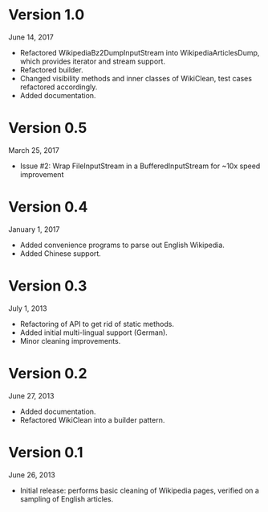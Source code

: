 Version 1.0
===========
June 14, 2017

+ Refactored WikipediaBz2DumpInputStream into WikipediaArticlesDump, which provides iterator and stream support.
+ Refactored builder.
+ Changed visibility methods and inner classes of WikiClean, test cases refactored accordingly.
+ Added documentation.

Version 0.5
===========
March 25, 2017

+ Issue #2: Wrap FileInputStream in a BufferedInputStream for ~10x speed improvement

Version 0.4
===========
January 1, 2017

+ Added convenience programs to parse out English Wikipedia.
+ Added Chinese support.

Version 0.3
===========
July 1, 2013

+ Refactoring of API to get rid of static methods.
+ Added initial multi-lingual support (German).
+ Minor cleaning improvements.

Version 0.2
===========
June 27, 2013

+ Added documentation.
+ Refactored WikiClean into a builder pattern.

Version 0.1
===========
June 26, 2013

+ Initial release: performs basic cleaning of Wikipedia pages, verified on a sampling of English articles.
